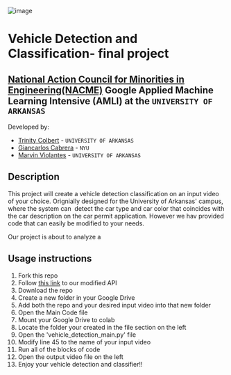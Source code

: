 ![image](https://user-images.githubusercontent.com/85461096/127700510-c2f59841-301d-48e6-b2a0-aa2c43935129.png)



<!--
Name of your teams' final project
-->
# Vehicle Detection and Classification- final project
## [National Action Council for Minorities in Engineering(NACME)](https://www.nacme.org) Google Applied Machine Learning Intensive (AMLI) at the `UNIVERSITY OF ARKANSAS`

<!--
List all of the members who developed the project and
link to each members respective GitHub profile
-->
Developed by: 
- [Trinity Colbert](https://github.com/trinitykcolbert) - `UNIVERSITY OF ARKANSAS`
- [Giancarlos Cabrera](https://github.com/giancab25) - `NYU` 
- [Marvin Violantes](https://github.com/marvin-violantes) - `UNIVERSITY OF ARKANSAS`

## Description
This project will create a vehicle detection classification on an input video of your choice. Orignially designed for the University of Arkansas' campus, where the system can  detect the car type and car color that coincides with the car description on the car permit application. However we hav provided code that can easily be modified to your needs.


<!--
Give a short description on what your project accomplishes and what tools is uses. In addition, you can drop screenshots directly into your README file to add them to your README. Take these from your presentations.
-->
Our project is about to analyze a 
## Usage instructions
<!--
Give details on how to install fork and install your project. You can get all of the python dependencies for your project by typing `pip3 freeze requirements.txt` on the system that runs your project. Add the generated `requirements.txt` to this repo.
-->
1. Fork this repo
2. Follow [this link](https://drive.google.com/drive/folders/1gh4yj9sdASzqTsoTA0ot_uAaBh4k2nAs?usp=sharing) to our modified API
3. Download the repo
4. Create a new folder in your Google Drive
5. Add both the repo and your desired input video into that new folder
6. Open the Main Code file 
7. Mount your Google Drive to colab
8. Locate the folder your created in the file section on the left 
9. Open the 'vehicle_detection_main.py' file
10. Modify line 45 to the name of your input video
11. Run all of the blocks of code
12. Open the output video file on the left
13. Enjoy your vehicle detection and classifier!!




